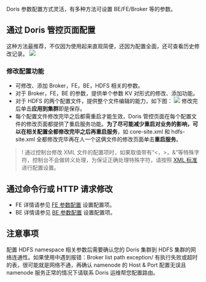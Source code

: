 Doris 参数配置方式灵活，有多种方法可设置 BE/FE/Broker 等的参数。

## 通过 Doris 管控页面配置
这种方法最推荐，不仅因为使用起来直观简便，还因为配置全面，还可查看历史修改记录。
![](https://qcloudimg.tencent-cloud.cn/raw/9f20a9b8a513a700e61153098ebef8ab.png)

### 修改配置功能
- 可修改、添加 Broker，FE，BE，HDFS 相关的参数。
- 对于 Broker，FE，BE 的参数，提供单个参数 KV 对形式的修改、添加功能。
- 对于 HDFS 的两个配置文件，提供整个文件编辑的能力，如下图：
![](https://qcloudimg.tencent-cloud.cn/raw/56e7fd6eb37685d1dea8611a3f434a6a.png)
修改完后单击**应用到集群**即是保存。
- 每个配置文件修改完毕之后都需重启才能生效，Doris 管控页面在每个配置文件的修改页面都提供了重启服务功能。**为了尽可能减少重启对业务的影响，可以在相关配置全都修改完毕之后再重启服务**，如 core-site.xml 和 hdfs-site.xml 全都修改完毕再在人一个这俩文件的修改页面单击**重启服务**。

>! 通过控制台修改 XML 文件的配置项时，如果取值带有“<，>，&”等特殊字符，控制台不会做转义处理，为保证正确处理特殊字符，请按照 [XML 标准](https://www.ibm.com/support/knowledgecenter/en/SSEQTP_liberty/com.ibm.websphere.wlp.doc/ae/rwlp_xml_escape.html) 进行配置设置。

## 通过命令行或 HTTP 请求修改
- FE 详情请参见 [FE 参数配置](https://cloud.tencent.com/document/product/1387/70755) 设置配置项。
- BE 详情请参见 [BE 参数配置](https://cloud.tencent.com/document/product/1387/70761) 设置配置项。

## 注意事项
配置 HDFS namespace 相关参数后需要确认您的 Doris 集群到 HDFS 集群的网络连通性。如果使用中遇到报错：Broker list path exception/ 有执行失败或超时的表，很可能就是网络不通，再确认 namenode 的 Host & Port 配置无误且 namenode 服务正常的情况下请联系 Doris 运维帮您配置路由。
